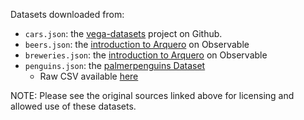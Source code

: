 Datasets downloaded from:
* `cars.json`: the [vega-datasets](https://github.com/vega/vega-datasets) project on Github.
* `beers.json`: the [introduction to Arquero](https://observablehq.com/@uwdata/introducing-arquero) on Observable
* `breweries.json`: the [introduction to Arquero](https://observablehq.com/@uwdata/introducing-arquero) on Observable
* `penguins.json`: the [palmerpenguins Dataset](https://allisonhorst.github.io/palmerpenguins/)
  * Raw CSV available [here](https://raw.githubusercontent.com/allisonhorst/palmerpenguins/1a19e36ba583887a4630b1f821e3a53d5a4ffb76/data-raw/penguins_raw.csv)

NOTE: Please see the original sources linked above for licensing and allowed use of these datasets.

